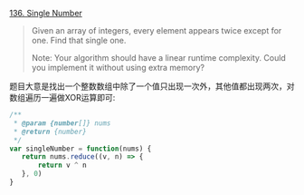 [136. Single Number](https://leetcode.com/problems/single-number/)

>Given an array of integers, every element appears twice except for one. Find that single one.
>
>Note:
Your algorithm should have a linear runtime complexity. Could you implement it without using extra memory?


题目大意是找出一个整数数组中除了一个值只出现一次外，其他值都出现两次，对数组遍历一遍做XOR运算即可:
```js
/**
 * @param {number[]} nums
 * @return {number}
 */
var singleNumber = function(nums) {
   return nums.reduce((v, n) => {
       return v ^ n
   }, 0) 
}
```